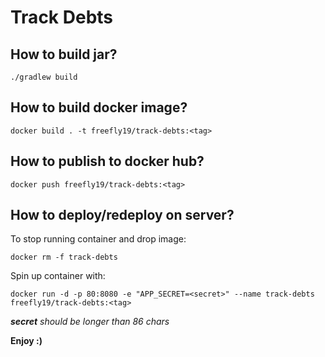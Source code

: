 # Track Debts

## How to build jar?

```
./gradlew build
```

## How to build docker image?

```
docker build . -t freefly19/track-debts:<tag>
```

## How to publish to docker hub?

```
docker push freefly19/track-debts:<tag>
```

## How to deploy/redeploy on server?

To stop running container and drop image:
```
docker rm -f track-debts
```
Spin up container with:
```
docker run -d -p 80:8080 -e "APP_SECRET=<secret>" --name track-debts freefly19/track-debts:<tag>
```
_**secret** should be longer than 86 chars_

**Enjoy :)**